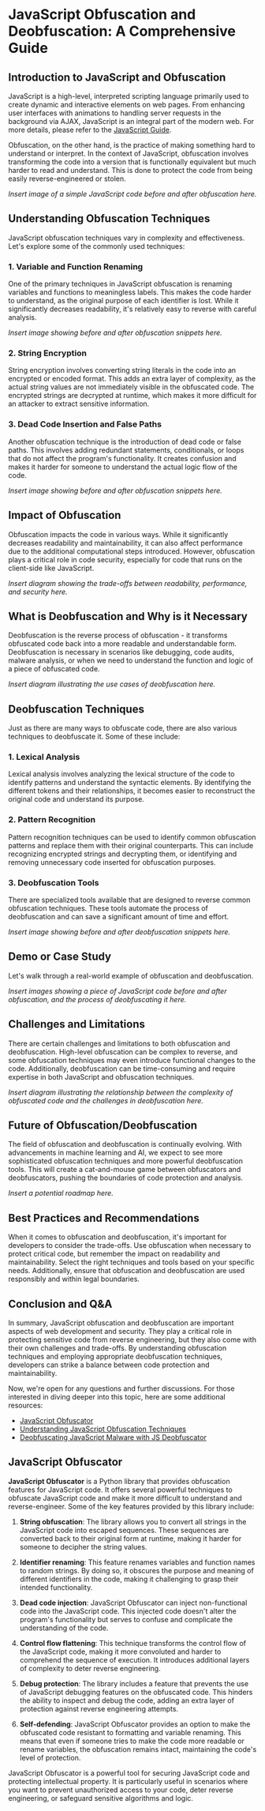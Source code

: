 # JavaScript Obfuscation and Deobfuscation: A Comprehensive Guide

## Introduction to JavaScript and Obfuscation

JavaScript is a high-level, interpreted scripting language primarily used to create dynamic and interactive elements on web pages. From enhancing user interfaces with animations to handling server requests in the background via AJAX, JavaScript is an integral part of the modern web. For more details, please refer to the [JavaScript Guide](https://developer.mozilla.org/en-US/docs/Web/JavaScript/Guide).

Obfuscation, on the other hand, is the practice of making something hard to understand or interpret. In the context of JavaScript, obfuscation involves transforming the code into a version that is functionally equivalent but much harder to read and understand. This is done to protect the code from being easily reverse-engineered or stolen.

*Insert image of a simple JavaScript code before and after obfuscation here.*

## Understanding Obfuscation Techniques

JavaScript obfuscation techniques vary in complexity and effectiveness. Let's explore some of the commonly used techniques:

### 1. Variable and Function Renaming

One of the primary techniques in JavaScript obfuscation is renaming variables and functions to meaningless labels. This makes the code harder to understand, as the original purpose of each identifier is lost. While it significantly decreases readability, it's relatively easy to reverse with careful analysis.

*Insert image showing before and after obfuscation snippets here.*

### 2. String Encryption

String encryption involves converting string literals in the code into an encrypted or encoded format. This adds an extra layer of complexity, as the actual string values are not immediately visible in the obfuscated code. The encrypted strings are decrypted at runtime, which makes it more difficult for an attacker to extract sensitive information.

### 3. Dead Code Insertion and False Paths

Another obfuscation technique is the introduction of dead code or false paths. This involves adding redundant statements, conditionals, or loops that do not affect the program's functionality. It creates confusion and makes it harder for someone to understand the actual logic flow of the code.

*Insert image showing before and after obfuscation snippets here.*

## Impact of Obfuscation

Obfuscation impacts the code in various ways. While it significantly decreases readability and maintainability, it can also affect performance due to the additional computational steps introduced. However, obfuscation plays a critical role in code security, especially for code that runs on the client-side like JavaScript.

*Insert diagram showing the trade-offs between readability, performance, and security here.*

## What is Deobfuscation and Why is it Necessary

Deobfuscation is the reverse process of obfuscation - it transforms obfuscated code back into a more readable and understandable form. Deobfuscation is necessary in scenarios like debugging, code audits, malware analysis, or when we need to understand the function and logic of a piece of obfuscated code.

*Insert diagram illustrating the use cases of deobfuscation here.*

## Deobfuscation Techniques

Just as there are many ways to obfuscate code, there are also various techniques to deobfuscate it. Some of these include:

### 1. Lexical Analysis

Lexical analysis involves analyzing the lexical structure of the code to identify patterns and understand the syntactic elements. By identifying the different tokens and their relationships, it becomes easier to reconstruct the original code and understand its purpose.

### 2. Pattern Recognition

Pattern recognition techniques can be used to identify common obfuscation patterns and replace them with their original counterparts. This can include recognizing encrypted strings and decrypting them, or identifying and removing unnecessary code inserted for obfuscation purposes.

### 3. Deobfuscation Tools

There are specialized tools available that are designed to reverse common obfuscation techniques. These tools automate the process of deobfuscation and can save a significant amount of time and effort.

*Insert image showing before and after deobfuscation snippets here.*

## Demo or Case Study

Let's walk through a real-world example of obfuscation and deobfuscation.

*Insert images showing a piece of JavaScript code before and after obfuscation, and the process of deobfuscating it here.*

## Challenges and Limitations

There are certain challenges and limitations to both obfuscation and deobfuscation. High-level obfuscation can be complex to reverse, and some obfuscation techniques may even introduce functional changes to the code. Additionally, deobfuscation can be time-consuming and require expertise in both JavaScript and obfuscation techniques.

*Insert diagram illustrating the relationship between the complexity of obfuscated code and the challenges in deobfuscation here.*

## Future of Obfuscation/Deobfuscation

The field of obfuscation and deobfuscation is continually evolving. With advancements in machine learning and AI, we expect to see more sophisticated obfuscation techniques and more powerful deobfuscation tools. This will create a cat-and-mouse game between obfuscators and deobfuscators, pushing the boundaries of code protection and analysis.

*Insert a potential roadmap here.*

## Best Practices and Recommendations

When it comes to obfuscation and deobfuscation, it's important for developers to consider the trade-offs. Use obfuscation when necessary to protect critical code, but remember the impact on readability and maintainability. Select the right techniques and tools based on your specific needs. Additionally, ensure that obfuscation and deobfuscation are used responsibly and within legal boundaries.

## Conclusion and Q&A

In summary, JavaScript obfuscation and deobfuscation are important aspects of web development and security. They play a critical role in protecting sensitive code from reverse engineering, but they also come with their own challenges and trade-offs. By understanding obfuscation techniques and employing appropriate deobfuscation techniques, developers can strike a balance between code protection and maintainability.

Now, we're open for any questions and further discussions. For those interested in diving deeper into this topic, here are some additional resources:

- [JavaScript Obfuscator](https://www.javascriptobfuscator.com/)
- [Understanding JavaScript Obfuscation Techniques](https://resources.infosecinstitute.com/topic/understanding-javascript-obfuscation-techniques/)
- [Deobfuscating JavaScript Malware with JS Deobfuscator](https://www.fireeye.com/blog/threat-research/2013/08/deobfuscating-javascript-malware-with-js-deobfuscator.html)

## JavaScript Obfuscator

**JavaScript Obfuscator** is a Python library that provides obfuscation features for JavaScript code. It offers several powerful techniques to obfuscate JavaScript code and make it more difficult to understand and reverse-engineer. Some of the key features provided by this library include:

1. **String obfuscation**: The library allows you to convert all strings in the JavaScript code into escaped sequences. These sequences are converted back to their original form at runtime, making it harder for someone to decipher the string values.

2. **Identifier renaming**: This feature renames variables and function names to random strings. By doing so, it obscures the purpose and meaning of different identifiers in the code, making it challenging to grasp their intended functionality.

3. **Dead code injection**: JavaScript Obfuscator can inject non-functional code into the JavaScript code. This injected code doesn't alter the program's functionality but serves to confuse and complicate the understanding of the code.

4. **Control flow flattening**: This technique transforms the control flow of the JavaScript code, making it more convoluted and harder to comprehend the sequence of execution. It introduces additional layers of complexity to deter reverse engineering.

5. **Debug protection**: The library includes a feature that prevents the use of JavaScript debugging features on the obfuscated code. This hinders the ability to inspect and debug the code, adding an extra layer of protection against reverse engineering attempts.

6. **Self-defending**: JavaScript Obfuscator provides an option to make the obfuscated code resistant to formatting and variable renaming. This means that even if someone tries to make the code more readable or rename variables, the obfuscation remains intact, maintaining the code's level of protection.

JavaScript Obfuscator is a powerful tool for securing JavaScript code and protecting intellectual property. It is particularly useful in scenarios where you want to prevent unauthorized access to your code, deter reverse engineering, or safeguard sensitive algorithms and logic.

